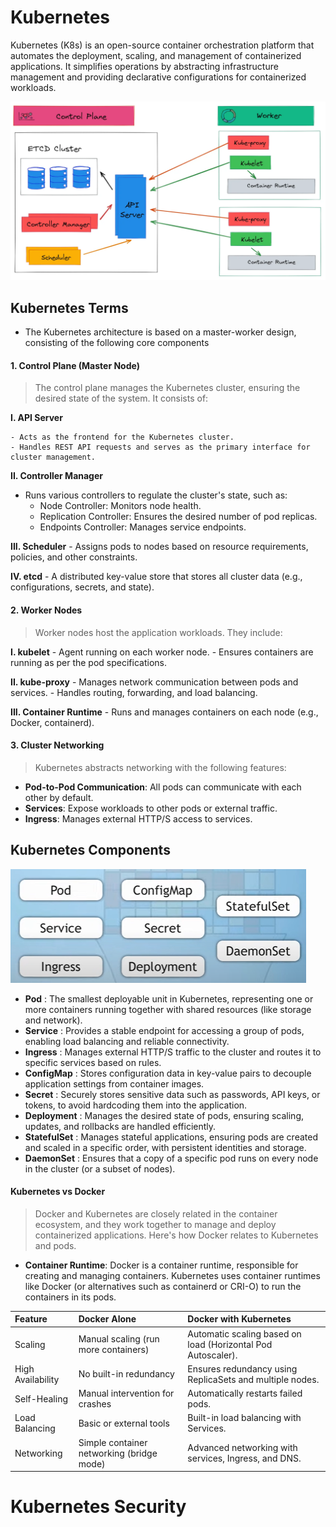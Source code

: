 # Kubernetes 
Kubernetes (K8s) is an open-source container orchestration platform that automates the deployment, scaling, and management of containerized applications. It simplifies operations by abstracting infrastructure management and providing declarative configurations for containerized workloads.

![Kubernetes Architecture](https://raw.githubusercontent.com/ashok5141/Kubernetes-Security/refs/heads/main/K8s-Project/K8-Architecture.jpg)
## Kubernetes Terms
- The Kubernetes architecture is based on a master-worker design, consisting of the following core components
#### 1. Control Plane (Master Node)
> The control plane manages the Kubernetes cluster, ensuring the desired state of the system. It consists of:

**I. API Server** 

    - Acts as the frontend for the Kubernetes cluster.
    - Handles REST API requests and serves as the primary interface for cluster management.

**II. Controller Manager**
- Runs various controllers to regulate the cluster's state, such as:
    - Node Controller: Monitors node health.
    - Replication Controller: Ensures the desired number of pod replicas.
    - Endpoints Controller: Manages service endpoints.

**III. Scheduler**
    - Assigns pods to nodes based on resource requirements, policies, and other constraints.

**IV. etcd**
    - A distributed key-value store that stores all cluster data (e.g., configurations, secrets, and state).

#### 2. Worker Nodes
> Worker nodes host the application workloads. They include:

**I. kubelet**
    - Agent running on each worker node.
    - Ensures containers are running as per the pod specifications.

**II. kube-proxy**
    - Manages network communication between pods and services.
    - Handles routing, forwarding, and load balancing.

**III. Container Runtime**
    - Runs and manages containers on each node (e.g., Docker, containerd).
#### 3. Cluster Networking
> Kubernetes abstracts networking with the following features:

- **Pod-to-Pod Communication**: All pods can communicate with each other by default.
- **Services**: Expose workloads to other pods or external traffic.
- **Ingress**: Manages external HTTP/S access to services.

## Kubernetes Components
![Kubernetes Components](https://raw.githubusercontent.com/ashok5141/Kubernetes-Security/refs/heads/main/K8s-Project/k8s-componets.png)
- **Pod** : The smallest deployable unit in Kubernetes, representing one or more containers running together with shared resources (like storage and network).
- **Service** : Provides a stable endpoint for accessing a group of pods, enabling load balancing and reliable connectivity.
- **Ingress** : Manages external HTTP/S traffic to the cluster and routes it to specific services based on rules.
- **ConfigMap** : Stores configuration data in key-value pairs to decouple application settings from container images.
- **Secret** : Securely stores sensitive data such as passwords, API keys, or tokens, to avoid hardcoding them into the application.
- **Deployment** : Manages the desired state of pods, ensuring scaling, updates, and rollbacks are handled efficiently.
- **StatefulSet** : Manages stateful applications, ensuring pods are created and scaled in a specific order, with persistent identities and storage.
- **DaemonSet** : Ensures that a copy of a specific pod runs on every node in the cluster (or a subset of nodes).


#### Kubernetes vs Docker 
> Docker and Kubernetes are closely related in the container ecosystem, and they work together to manage and deploy containerized applications. Here's how Docker relates to Kubernetes and pods.

- **Container Runtime**: Docker is a container runtime, responsible for creating and managing containers. Kubernetes uses container runtimes like Docker (or alternatives such as containerd or CRI-O) to run the containers in its pods.

| Feature | Docker Alone | Docker with Kubernetes |
|:- |:- |:- |
|Scaling |Manual scaling (run more containers) |Automatic scaling based on load (Horizontal Pod Autoscaler). |
|High Availability |No built-in redundancy |Ensures redundancy using ReplicaSets and multiple nodes. |
|Self-Healing |Manual intervention for crashes |Automatically restarts failed pods. |
|Load Balancing |Basic or external tools |Built-in load balancing with Services. |
|Networking |Simple container networking (bridge mode) |Advanced networking with services, Ingress, and DNS. |

# Kubernetes Security  
